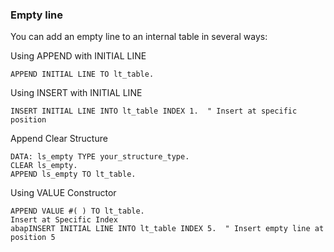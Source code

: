 ### Empty line
You can add an empty line to an internal table in several ways:

Using APPEND with INITIAL LINE
```abap
APPEND INITIAL LINE TO lt_table.
```

Using INSERT with INITIAL LINE
```abap
INSERT INITIAL LINE INTO lt_table INDEX 1.  " Insert at specific position
```

Append Clear Structure
```abap
DATA: ls_empty TYPE your_structure_type.
CLEAR ls_empty.
APPEND ls_empty TO lt_table.
```

Using VALUE Constructor
```abap
APPEND VALUE #( ) TO lt_table.
Insert at Specific Index
abapINSERT INITIAL LINE INTO lt_table INDEX 5.  " Insert empty line at position 5
```

